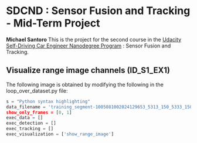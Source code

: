 
# SDCND : Sensor Fusion and Tracking - Mid-Term Project
**Michael Santoro**
This is the project for the second course in the  [Udacity Self-Driving Car Engineer Nanodegree Program](https://www.udacity.com/course/c-plus-plus-nanodegree--nd213) : Sensor Fusion and Tracking. 

## Visualize range image channels (ID_S1_EX1) ##
The following image is obtained by modifying the following in the loop_over_dataset.py file:
```python
s = "Python syntax highlighting"
data_filename = 'training_segment-1005081002024129653_5313_150_5333_150_with_camera_labels.tfrecord
show_only_frames = [0, 1]
exec_data = []
exec_detection = []
exec_tracking = []
exec_visualization = ['show_range_image']
```
